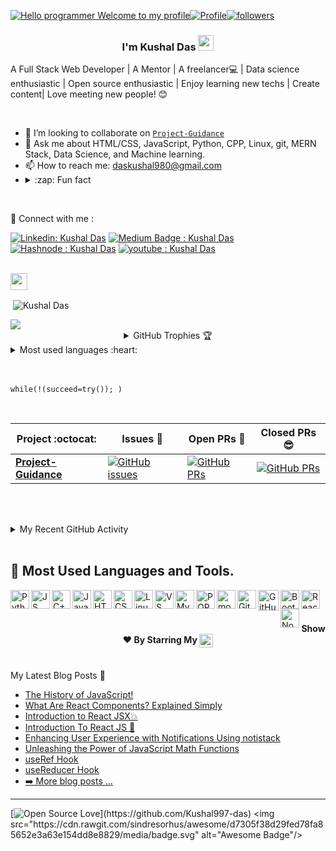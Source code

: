 [![Hello programmer Welcome to my profile](https://img.shields.io/badge/Hello,developer!-Welcome%20to%20my%20profile<3-FF6666.svg?style=flat&logo=github)](https://github.com/kushal997-das)[![Profile](https://Visitor-badge.glitch.me/badge?page_id=kushal997-das.profileviews-badge)](https://github.com/kushal997-das)[![followers](https://img.shields.io/github/followers/kushal997-das?style=social)](https://github.com/kushal997-das?tab=followers) 


<h3 align="center"> I'm Kushal Das <img src="https://media.giphy.com/media/hvRJCLFzcasrR4ia7z/giphy.gif" width="25px"></h3>

A Full Stack Web Developer | A Mentor | A freelancer💻 | Data science enthusiastic | Open source enthusiastic | Enjoy learning new techs | Create content| Love meeting new people! 😊  <br>



<br>



<!-- [![Repos Badge](https://badges.pufler.dev/repos/Kushal997-das)](https://github.com/Kushal997-das?tab=repositories) -->
<!-- - 🕵 Mentor at The `Sparks Foundation`,`GSSOC`

- 🌱 I’m currently learning **Data Science🤩** --> 

- 👯 I’m looking to collaborate on [`Project-Guidance`](https://github.com/Kushal997-das/Project-Guidance)
- 💬 Ask me about HTML/CSS, JavaScript, Python, CPP, Linux, git, MERN Stack, Data Science, and Machine learning. 
- 📫  How to reach me: daskushal980@gmail.com
- <details> <summary>:zap: Fun fact</summary> Scratch here ▒▒▒▒▒▒▒▒▒▒ to unveil my fun fact Lol😂
</details> <br>

🔗 Connect with me :

[![Linkedin: Kushal Das](https://img.shields.io/badge/-Kushal%20Das-blue?style=flat-square&logo=Linkedin&logoColor=white&link="https://www.linkedin.com/in/kushal-das-7337421a9"/)](https://www.linkedin.com/in/kushal-das-7337421a9/ )
[![Medium Badge : Kushal Das](https://img.shields.io/badge/-Kushal%20Das-black?style=flat-square&labelColor=000000&logo=Medium&link=https://medium.com/@Kushal_Das)](https://medium.com/@Kushal_Das)
[![Hashnode : Kushal Das](https://img.shields.io/badge/-Kushal%20Das-2952FF?style=flat-square&labelColor=2952FF&logo=hashnode&link=https://hashnode.com/@kushal9435)](https://hashnode.com/@kushal9435) 
[![youtube : Kushal Das](https://img.shields.io/badge/-Kushal%20Das-FF0000?style=flat-square&labelColor=FF0000&logo=youtube&logocolor=FF0000&link=https://youtube.com/@kushaldas8496)](https://youtube.com/@kushaldas8496)
<br>


<!-- <p align="left"><img src="https://github.com/Kushal997-das/Kushal997-das/blob/master/Profile%20generator/android-original-wordmark.svg" alt="android" width="30" height="30"/> <img src="https://github.com/Kushal997-das/Kushal997-das/blob/master/Profile%20generator/c-original.svg" alt="c" width="30" height="30"/> <img src="https://github.com/Kushal997-das/Kushal997-das/blob/master/Profile%20generator/cplusplus-original.svg" alt="cplusplus" width="30" height="30"/> <img src="https://github.com/Kushal997-das/Kushal997-das/blob/master/Profile%20generator/css3-original-wordmark.svg" alt="css3" width="30" height="30"/> <img src="/Kushal997-das/Profile generator/New djangoproject-ar21.svg" alt="django" width="30" height="30"/> <img src="https://www.vectorlogo.zone/logos/git-scm/git-scm-icon.svg" alt="git" width="30" height="30"/> <img src="https://github.com/Kushal997-das/Kushal997-das/blob/master/Profile%20generator/html5-original-wordmark.svg" alt="html5" width="30" height="30"/> <img src="https://github.com/Kushal997-das/Kushal997-das/blob/master/Profile%20generator/java-original.svg" alt="java" width="30" height="30"/> <img src="https://github.com/Kushal997-das/Kushal997-das/blob/master/Profile%20generator/javascript-original.svg" alt="javascript" width="30" height="30"/> 
 <img src="https://github.com/Kushal997-das/Kushal997-das/blob/master/Profile%20generator/mongodb-original-wordmark.svg" alt="mongodb" width="30" height="30"/><img src="https://github.com/Kushal997-das/Kushal997-das/blob/master/Profile%20generator/linux-original.svg" alt="linux" width="30" height="30"/>  <img src="https://github.com/Kushal997-das/Kushal997-das/blob/master/Profile%20generator/mysql-original-wordmark.svg" alt="mysql" width="30" height="30"/>  <img src="https://github.com/Kushal997-das/Kushal997-das/blob/master/Profile%20generator/python-original.svg" alt="python" width="30" height="30"/>  
 </p> -->
<br>

<!--<img height="25" src="https://img.shields.io/badge/Spotify Playing - 🎧-yellow.svg?&style=for-the-badge&logo=KushalDas&logoColor=blue" />
<br>

[<img src="https://now-playing-codestackr.vercel.app/api/spotify-playing" alt="codeSTACKr Spotify Playing" width="350" />](https://open.spotify.com/user/swyqyimdc12jajde4vpwd2x1b) -->

<img height="27" src="https://img.shields.io/badge/Kushal Das' GitHub Stats - 😊-red.svg?&style=for-the-badge&logo=KushalDas&logoColor=blue" />
<p>&nbsp;<img align="center" src="https://github-readme-stats.vercel.app/api?username=kushal997-das&show_icons=true&hide_border=true&show_owner=true&title_color=FFFF00&count_private=true&theme=dark&custom_title=नमस्ते%20Programmers!👏&layout=compact" alt="Kushal Das"/></p>
<img align="center" src="https://github-readme-streak-stats.herokuapp.com/?user=Kushal997-das&theme=radical&custom_title=streak-stats&hide_border=true&layout=compact" />

<details align="center">
  <summary>GitHub Trophies 🏆</summary>
<p align="center">
  <a href="https://github.com/ryo-ma/github-profile-trophy" target="_blank">
    <img src="https://github-profile-trophy.vercel.app/?username=Kushal997-das&theme=juicyfresh&layout=compact&title_color=00FF00"/>
  </a>
</p>
</details>

<details>
  <summary>Most used languages :heart: </summary>

<p><img align="left" src="https://github-readme-stats.vercel.app/api/top-langs/?username=kushal997-das&title_color=FF69B4&custom_title=Most-Used-Languages&layout=compact&theme=highcontrast&langs_count=7" alt="kushal997-das" /></p>
</details>
<br>



<br>



```python3
while(!(succeed=try()); )
```
<br>

|      Project :octocat:   |     Issues :bug:   | Open PRs :bell:  | Closed PRs 😎  |
|-------------|-------------------|---|---|
| [**Project-Guidance**](https://github.com/Kushal997-das/Project-Guidance) | [![GitHub issues](https://img.shields.io/github/issues/Kushal997-das/Project-Guidance?color=green&logo=github&style=flat)](https://github.com/Kushal997-das/Project-Guidance/issues) | [![GitHub PRs](https://img.shields.io/github/issues-pr/Kushal997-das/Project-Guidance?style=flat&logo=github)](https://github.com/Kushal997-das/Project-Guidance/pulls)  | [![GitHub PRs](https://img.shields.io/github/issues-pr-closed/Kushal997-das/Project-Guidance?style=flat&color=critical&logo=github)](https://github.com/Kushal997-das/Project-Guidance/pulls?q=is%3Apr+is%3Aclosed)   |

<br><br>



<!-- ## Recent GitHub Activity -->
<details>
	<summary> My Recent GitHub Activity</summary>
<br>
	
<!--START_SECTION:activity-->
1. 🎉 Merged PR [#7](https://github.com/Kushal997-das/Kushal997-das/pull/7) in [Kushal997-das/Kushal997-das](https://github.com/Kushal997-das/Kushal997-das)
2. 💪 Opened PR [#7](https://github.com/Kushal997-das/Kushal997-das/pull/7) in [Kushal997-das/Kushal997-das](https://github.com/Kushal997-das/Kushal997-das)
3. ❗️ Closed issue [#749](https://github.com/Kushal997-das/Project-Guidance/issues/749) in [Kushal997-das/Project-Guidance](https://github.com/Kushal997-das/Project-Guidance)
4. 🎉 Merged PR [#756](https://github.com/Kushal997-das/Project-Guidance/pull/756) in [Kushal997-das/Project-Guidance](https://github.com/Kushal997-das/Project-Guidance)
5. 🎉 Merged PR [#755](https://github.com/Kushal997-das/Project-Guidance/pull/755) in [Kushal997-das/Project-Guidance](https://github.com/Kushal997-das/Project-Guidance)
6. 🎉 Merged PR [#754](https://github.com/Kushal997-das/Project-Guidance/pull/754) in [Kushal997-das/Project-Guidance](https://github.com/Kushal997-das/Project-Guidance)
7. 🎉 Merged PR [#753](https://github.com/Kushal997-das/Project-Guidance/pull/753) in [Kushal997-das/Project-Guidance](https://github.com/Kushal997-das/Project-Guidance)
8. 🎉 Merged PR [#752](https://github.com/Kushal997-das/Project-Guidance/pull/752) in [Kushal997-das/Project-Guidance](https://github.com/Kushal997-das/Project-Guidance)
9. ❌ Closed PR [#746](https://github.com/Kushal997-das/Project-Guidance/pull/746) in [Kushal997-das/Project-Guidance](https://github.com/Kushal997-das/Project-Guidance)
10. 🎉 Merged PR [#751](https://github.com/Kushal997-das/Project-Guidance/pull/751) in [Kushal997-das/Project-Guidance](https://github.com/Kushal997-das/Project-Guidance)
<!--END_SECTION:activity-->
	
</details>

<br>

<!-- <img height="25" src="https://img.shields.io/badge/Languages and  tools- 📚-green.svg?&style=for-the-badge&logo=KushalDas&logoColor=blue" /> -->

## 🧰 Most Used Languages and Tools.

  
<!-- ![Python](https://img.shields.io/badge/python-3670A0?style=for-the-badge&logo=python&logoColor=ffdd54) ![HTML5](https://img.shields.io/badge/html5-%23E34F26.svg?style=for-the-badge&logo=html5&logoColor=white) ![Javascript](https://img.shields.io/badge/Javascript-%23FF6F00.svg?style=for-the-badge&logo=Javascript&logoColor=yellow&logoColor=yellow) ![CSS3](https://img.shields.io/badge/css3-%231572B6.svg?style=for-the-badge&logo=css3&logoColor=white) ![MySQL](https://img.shields.io/badge/mysql-%2300f.svg?style=for-the-badge&logo=mysql&logoColor=white) ![PyCharm](https://img.shields.io/badge/pycharm-143?style=for-the-badge&logo=pycharm&logoColor=black&color=black&labelColor=green) ![Visual Studio Code](https://img.shields.io/badge/Visual%20Studio%20Code-0078d7.svg?style=for-the-badge&logo=visual-studio-code&logoColor=white) ![Anaconda](https://img.shields.io/badge/Anaconda-%2344A833.svg?style=for-the-badge&logo=anaconda&logoColor=white) ![Git](https://img.shields.io/badge/git-%23F05033.svg?style=for-the-badge&logo=git&logoColor=white) ![NumPy](https://img.shields.io/badge/numpy-%23013243.svg?style=for-the-badge&logo=numpy&logoColor=white) ![Pandas](https://img.shields.io/badge/pandas-%23150458.svg?style=for-the-badge&logo=pandas&logoColor=white) ![CPP&C](https://img.shields.io/badge/C++-%23FF6F00.svg?style=for-the-badge&logo=C&logoColor=blue&labelColor=black) ![sklearn](https://img.shields.io/badge/scikit%20learn-E07C24?style=for-the-badge&logo=scikit-learn&logoColor=5A20CB) ![Linux](https://img.shields.io/badge/Linux-%23FF6F00.svg?style=for-the-badge&logo=linux&logoColor=black&labelColor=yellow) ![reactjs](https://img.shields.io/badge/React-36454F?style=for-the-badge&logo=React&logoColor=#7cc5d9) ![nodejs](https://img.shields.io/badge/NODE.JS-000000?style=for-the-badge&logo=Node.js&logoColor=#00ff32) ![popsql](https://img.shields.io/badge/PopSQL-fc8d39?style=for-the-badge&logo=popsql&logoColor=#00ff32) ![Bootstrap](https://img.shields.io/badge/bootstrap-563d7c?style=for-the-badge&logo=bootstrap&logoColor=white)
 -->

<!-- Updated language and tools -->



<img align="left" alt="Python" width="30px"  src="https://cdn.jsdelivr.net/gh/devicons/devicon/icons/python/python-original.svg" />
<img align="left" alt="JS"  width="30px" src="https://cdn.jsdelivr.net/gh/devicons/devicon/icons/javascript/javascript-original.svg" />
<img align="left" alt="C++" width="30px"  src="https://cdn.jsdelivr.net/gh/devicons/devicon/icons/cplusplus/cplusplus-original.svg" />
<img align="left" alt="Java" width="30px" src="https://cdn.jsdelivr.net/gh/devicons/devicon/icons/java/java-original.svg"/>
<img align="left" alt="HTML" width="30px"  src="https://cdn.jsdelivr.net/gh/devicons/devicon/icons/html5/html5-plain.svg" />
<img align="left" alt="CSS" width="30px"  src="https://cdn.jsdelivr.net/gh/devicons/devicon/icons/css3/css3-plain.svg" />
<img align="left" alt="Linux" width="30px"  src="https://cdn.jsdelivr.net/gh/devicons/devicon/icons/linux/linux-original.svg" />
<img align="left" alt="VS code" width="30px"  src="https://cdn.jsdelivr.net/gh/devicons/devicon/icons/vscode/vscode-original.svg" />
<img align="left" alt="My SQl" width="30px"  src="https://cdn.jsdelivr.net/gh/devicons/devicon/icons/mysql/mysql-original-wordmark.svg" />
<img align="left" alt="POP SQl" width="30px" src="https://cdn.jsdelivr.net/gh/devicons/devicon/icons/postgresql/postgresql-original-wordmark.svg" />
<img align="left" alt="mongodb" width="30px"  src="https://cdn.jsdelivr.net/gh/devicons/devicon/icons/mongodb/mongodb-original-wordmark.svg"/>
<img align="left" alt="Git" width="30px"  src="https://cdn.jsdelivr.net/gh/devicons/devicon/icons/git/git-original.svg" />
<img align="left" alt="GitHub" width="33px" src="https://user-images.githubusercontent.com/61356005/208843069-40a7e20b-0872-44d9-a752-a87e493f3faa.png" />
<img align="left" alt="Bootstrap" width="30px"  src="https://cdn.jsdelivr.net/gh/devicons/devicon/icons/bootstrap/bootstrap-original.svg" /> 
<img align="left" alt="React" width="30px"  src="https://cdn.jsdelivr.net/gh/devicons/devicon/icons/react/react-original.svg" />
<img align="left" alt="NodeJS" width="30px"  src="https://cdn.jsdelivr.net/gh/devicons/devicon/icons/nodejs/nodejs-original.svg" />

<!-- Remove these below tools since it to render correctly in the page and also not looking good to have lot of technology though you know that -->

<!-- <img align="left" alt="C"  width="30px"  src="https://cdn.jsdelivr.net/gh/devicons/devicon/icons/c/c-original.svg"/> -->
<!-- <img align="left" alt="Numpy" width="30px" style="padding-right:10px;" src="https://cdn.jsdelivr.net/gh/devicons/devicon/icons/numpy/numpy-original-wordmark.svg"/> -->
<!-- <img align="left" alt="pandas" width="30px" style="padding-right:10px;" src="https://user-images.githubusercontent.com/61356005/208843544-2721c052-58a0-4fe7-9e2c-e7d89386b2c8.png"/> -->
<!-- <img align="center" alt="Bash" width="30px"  src="https://user-images.githubusercontent.com/61356005/208844362-4f1621b9-423d-4d1a-8959-2015f656d7aa.png" /> -->

<!-- <img align="left" alt="Anaconda" width="40px" height="37px"  style="padding-right:10px;"  src="https://cdn.jsdelivr.net/gh/devicons/devicon/icons/anaconda/anaconda-original-wordmark.svg" />  -->
<!-- <img align="left" alt="dart" width="30px"  style="padding-right:10px;"  src="https://user-images.githubusercontent.com/61356005/208968785-71957847-bb97-4bd3-8772-18b024ba142e.png" />  -->
<!-- <img align="left" alt="NodeJS" width="30px"  src="https://cdn.jsdelivr.net/gh/devicons/devicon/icons/nodejs/nodejs-original.svg" /> -->
<!-- <img align="left" alt="arduino" width="30px"  style="padding-right:10px;"  src="https://cdn.jsdelivr.net/gh/devicons/devicon/icons/arduino/arduino-original-wordmark.svg" />  -->
<!-- <img align="left" alt="canva" width="30px"  style="padding-right:10px;"  src="https://cdn.jsdelivr.net/gh/devicons/devicon/icons/canva/canva-original.svg" />  -->
<!-- <img align="left" alt="django" width="30px"  style="padding-right:10px;"  src="https://user-images.githubusercontent.com/61356005/208966443-e7e4a881-bee2-4950-99d1-d28e0711a1eb.svg" />  -->
<!-- <img align="left" alt="kaggle" width="30px"  style="padding-right:10px;"  src="https://cdn.jsdelivr.net/gh/devicons/devicon/icons/kaggle/kaggle-original-wordmark.svg" /> -->
<!-- <img align="left" alt="lua" width="30px"  style="padding-right:10px;"  src="https://cdn.jsdelivr.net/gh/devicons/devicon/icons/lua/lua-original-wordmark.svg" />  -->

<!-- <img align="left" alt="tailwindcss" width="30px"  style="padding-right:10px;"  src="https://cdn.jsdelivr.net/gh/devicons/devicon/icons/tailwindcss/tailwindcss-plain.svg" /> -->
<!-- <img align="left" alt="algo" width="30px"  style="padding-right:10px;"  src="https://cdn.jsdelivr.net/gh/devicons/devicon/icons/thealgorithms/thealgorithms-original-wordmark.svg" /> -->
<!-- <img align="left" alt="pycharm" width="37px" height="40px"  style="padding-right:10px;"  src="https://cdn.jsdelivr.net/gh/devicons/devicon/icons/pycharm/pycharm-original-wordmark.svg" /> -->


<!-- ENd  -->



<br>
<br>
<h4 align="center">Show ❤️ By Starring My <a href='https://github.com/Kushal997-das?tab=repositories'><img align='center'  height="22" src="https://img.shields.io/badge/Repos!😊👋 -purple.svg?&style=for-the-badge&logo=KushalDas&logoColor=blue" /></a></h4>


<br>
<div align="left">
  My Latest Blog Posts 🌱

  - <a href="https://kushaldas.hashnode.dev/the-history-of-javascript">The History of JavaScript!</a>
  - <a href="https://kushaldas.hashnode.dev/reactcomponents">What Are React Components? Explained Simply </a>
  - <a href="https://kushaldas.hashnode.dev/react-jsx">Introduction to React JSX💥 </a>
  - <a href="https://kushaldas.hashnode.dev/introduction-to-react-js">Introduction To React JS 🧰</a>
  - <a href="https://kushaldas.hashnode.dev/react-using-notistack">Enhancing User Experience with Notifications Using notistack</a>
  - <a href="https://kushaldas.hashnode.dev/javascriptmathfunction">Unleashing the Power of JavaScript Math Functions</a>
  - <a href="https://kushaldas.hashnode.dev/useref-hook">useRef Hook </a>
  - <a href="https://kushaldas.hashnode.dev/usereducer-hook">useReducer Hook</a>
  - <a href="https://kushaldas.hashnode.dev/">➡️ More blog posts ... </a>
</div>  
 

---

[![Open Source Love](https://badges.frapsoft.com/os/v2/open-source.svg?:heart:)](https://github.com/Kushal997-das) <img src="https://cdn.rawgit.com/sindresorhus/awesome/d7305f38d29fed78fa85652e3a63e154dd8e8829/media/badge.svg" alt="Awesome Badge"/>


<!-- <h4 align="center">Hey,Wait! 👋 don't foget to check out my social media handles 😎<img align="center" src="https://github.com/Kushal997-das/Kushal997-das/blob/master/Profile%20generator/Handshake.gif" height="30px"></h4> <br> -->


<!-- [<img src="https://img.shields.io/badge/linkedin-%230077B5.svg?style=for-the-badge&logo=linkedin&logoColor=white" weight=14 height=18 />](https://www.linkedin.com/in/kushal-das-7337421a9/)[<img src="https://img.shields.io/badge/Medium-12100E?style=for-the-badge&logo=medium&logoColor=white"  weight =27 height =20/>](https://medium.com/@daskushal980)[<img src= "https://img.shields.io/badge/Hashnode-2962FF?style=for-the-badge&logo=hashnode&logoColor=white" weight =16 height =19 />](https://hashnode.com/@kushal9435)[![GitHub](https://img.shields.io/badge/-GitHub-333333?style=flat&logo=github)](https://github.com/Kushal997-das/) -->


<!-- <details>
  <summary>:zap: Tab here :P</summary>
<p align="center"><img src="https://github.com/Kushal997-das/Kushal997-das/blob/master/Profile%20generator/tenor.gif" width="50"></p> <br>
</details>  
<img align='center'  height="70" alt="Thanks" width="100%" src="https://github.com/Kushal997-das/Kushal997-das/blob/master/Profile%20generator/marquee.svg"/> -->
